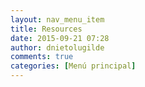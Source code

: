 ```yaml
---
layout: nav_menu_item
title: Resources
date: 2015-09-21 07:28
author: dnietolugilde
comments: true
categories: [Menú principal]
---
```


